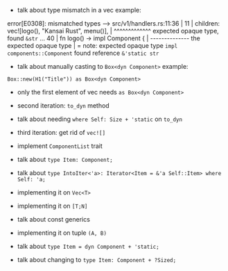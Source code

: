 * talk about type mismatch in a vec
example:

error[E0308]: mismatched types
  --> src/v1/handlers.rs:11:36
   |
11 |             children: vec![logo(), "Kansai Rust", menu()],
   |                                    ^^^^^^^^^^^^^ expected opaque type, found `&str`
...
40 | fn logo() -> impl Component {
   |              -------------- the expected opaque type
   |
   = note: expected opaque type `impl components::Component`
                found reference `&'static str`

* talk about manually casting to `Box<dyn Component>`
example:

`Box::new(H1("Title")) as Box<dyn Component>`

* only the first element of vec needs `as Box<dyn Component>`

* second iteration: `to_dyn` method

* talk about needing `where Self: Size + 'static` on `to_dyn`

* third iteration: get rid of `vec![]`

* implement `ComponentList` trait

* talk about `type Item: Component;`

* talk about `type IntoIter<'a>: Iterator<Item = &'a Self::Item> where Self: 'a;`

* implementing it on `Vec<T>`

* implementing it on `[T;N]`

* talk about const generics

* implementing it on tuple `(A, B)`

* talk about `type Item = dyn Component + 'static;`

* talk about changing to `type Item: Component + ?Sized;`